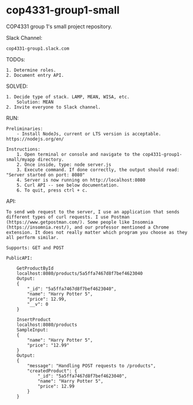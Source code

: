 # cop4331-group1-small
COP4331 group 1's small project repository.

Slack Channel:

	cop4331-group1.slack.com

TODOs:

	1. Determine roles.
	2. Document entry API.
	

SOLVED:

	1. Decide type of stack. LAMP, MEAN, WISA, etc.
		Solution: MEAN
	2. Invite everyone to Slack channel.

RUN:

	Preliminaries:
		- Install NodeJs, current or LTS version is acceptable. https://nodejs.org/en/

	Instructions:
		1. Open terminal or console and navigate to the cop4331-group1-small/myapp directory.
		2. Once inside, type: node server.js
		3. Execute command. If done correctly, the output should read: "Server started on port: 8080"
		4. Server is now running on http://localhost:8080
		5. Curl API -- see below documentation.
		6. To quit, press ctrl + c.


API:

	To send web request to the server, I use an application that sends different types of curl requests. I use Postman (https://www.getpostman.com/). Some people like Insomnia (https://insomnia.rest/), and our professor mentioned a Chrome extension. It does not really matter which program you choose as they all perform similar. 
	
	Supports: GET and POST

	PublicAPI:

		GetProductById
		localhost:8080/products/5a5ffa7467d8f7bef4623040
		Output:
		{
    		"_id": "5a5ffa7467d8f7bef4623040",
    		"name": "Harry Potter 5",
    		"price": 12.99,
    		"__v": 0
		}

		InsertProduct
		localhost:8080/products
		SampleInput:
		{
			"name": "Harry Potter 5",
			"price": "12.99"
		}
		Output:
		{
    		"message": "Handling POST requests to /products",
    		"createdProduct": {
        		"_id": "5a5ffa7467d8f7bef4623040",
        		"name": "Harry Potter 5",
        		"price": 12.99
    		}
		}